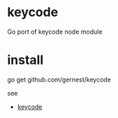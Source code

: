 # keycode
Go port of keycode node module

# install

go get github.com/gernest/keycode

see
* [keycode](https://github.com/timoxley/keycode.git)
